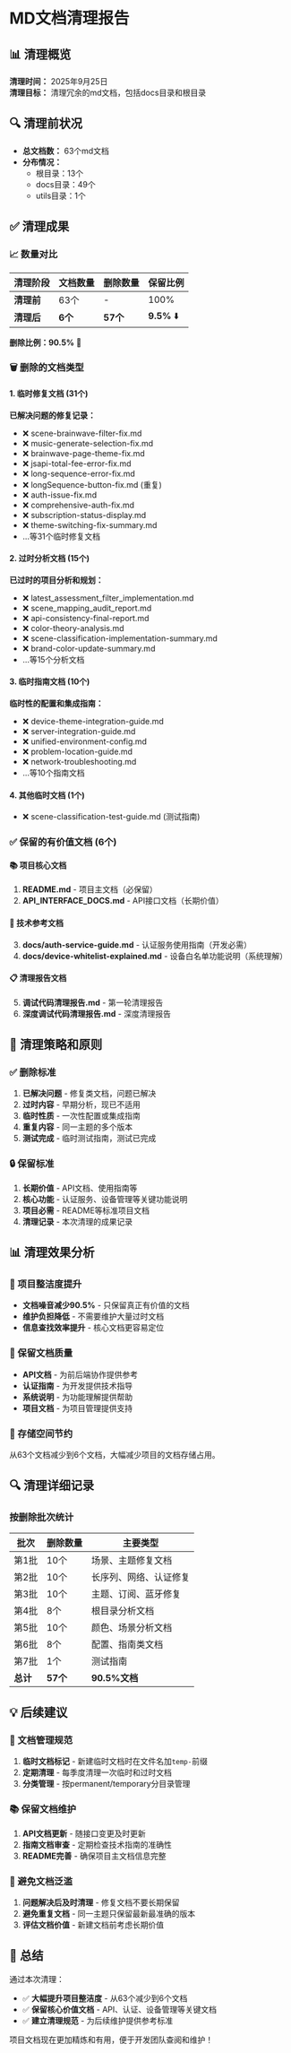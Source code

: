 # MD文档清理报告

## 📊 清理概览

**清理时间：** 2025年9月25日  
**清理目标：** 清理冗余的md文档，包括docs目录和根目录

## 🔍 清理前状况

- **总文档数：** 63个md文档
- **分布情况：** 
  - 根目录：13个
  - docs目录：49个  
  - utils目录：1个

## ✅ 清理成果

### 📈 数量对比
| 清理阶段 | 文档数量 | 删除数量 | 保留比例 |
|---------|----------|----------|----------|
| **清理前** | 63个 | - | 100% |
| **清理后** | **6个** | **57个** | **9.5%** ⬇️ |

**删除比例：90.5%** 🎯

### 🗑️ 删除的文档类型

#### 1. 临时修复文档 (31个)
**已解决问题的修复记录：**
- ❌ scene-brainwave-filter-fix.md
- ❌ music-generate-selection-fix.md
- ❌ brainwave-page-theme-fix.md
- ❌ jsapi-total-fee-error-fix.md
- ❌ long-sequence-error-fix.md
- ❌ longSequence-button-fix.md (重复)
- ❌ auth-issue-fix.md
- ❌ comprehensive-auth-fix.md
- ❌ subscription-status-display.md
- ❌ theme-switching-fix-summary.md
- ...等31个临时修复文档

#### 2. 过时分析文档 (15个)  
**已过时的项目分析和规划：**
- ❌ latest_assessment_filter_implementation.md
- ❌ scene_mapping_audit_report.md
- ❌ api-consistency-final-report.md
- ❌ color-theory-analysis.md
- ❌ scene-classification-implementation-summary.md
- ❌ brand-color-update-summary.md
- ...等15个分析文档

#### 3. 临时指南文档 (10个)
**临时性的配置和集成指南：**
- ❌ device-theme-integration-guide.md
- ❌ server-integration-guide.md  
- ❌ unified-environment-config.md
- ❌ problem-location-guide.md
- ❌ network-troubleshooting.md
- ...等10个指南文档

#### 4. 其他临时文档 (1个)
- ❌ scene-classification-test-guide.md (测试指南)

### ✅ 保留的有价值文档 (6个)

#### 📚 项目核心文档
1. **README.md** - 项目主文档（必保留）
2. **API_INTERFACE_DOCS.md** - API接口文档（长期价值）

#### 🔧 技术参考文档  
3. **docs/auth-service-guide.md** - 认证服务使用指南（开发必需）
4. **docs/device-whitelist-explained.md** - 设备白名单功能说明（系统理解）

#### 📋 清理报告文档
5. **调试代码清理报告.md** - 第一轮清理报告
6. **深度调试代码清理报告.md** - 深度清理报告

## 🎯 清理策略和原则

### ✅ 删除标准
1. **已解决问题** - 修复类文档，问题已解决
2. **过时内容** - 早期分析，现已不适用  
3. **临时性质** - 一次性配置或集成指南
4. **重复内容** - 同一主题的多个版本
5. **测试完成** - 临时测试指南，测试已完成

### 🔒 保留标准
1. **长期价值** - API文档、使用指南等  
2. **核心功能** - 认证服务、设备管理等关键功能说明
3. **项目必需** - README等标准项目文档
4. **清理记录** - 本次清理的成果记录

## 📊 清理效果分析

### 🚀 项目整洁度提升
- **文档噪音减少90.5%** - 只保留真正有价值的文档
- **维护负担降低** - 不需要维护大量过时文档  
- **信息查找效率提升** - 核心文档更容易定位

### 🎯 保留文档质量
- **API文档** - 为前后端协作提供参考
- **认证指南** - 为开发提供技术指导
- **系统说明** - 为功能理解提供帮助  
- **项目文档** - 为项目管理提供支持

### 💾 存储空间节约
从63个文档减少到6个文档，大幅减少项目的文档存储占用。

## 🔍 清理详细记录

### 按删除批次统计
| 批次 | 删除数量 | 主要类型 |
|------|---------|----------|
| 第1批 | 10个 | 场景、主题修复文档 |
| 第2批 | 10个 | 长序列、网络、认证修复 |  
| 第3批 | 10个 | 主题、订阅、蓝牙修复 |
| 第4批 | 8个 | 根目录分析文档 |
| 第5批 | 10个 | 颜色、场景分析文档 |
| 第6批 | 8个 | 配置、指南类文档 |
| 第7批 | 1个 | 测试指南 |
| **总计** | **57个** | **90.5%文档** |

## 💡 后续建议

### 📝 文档管理规范
1. **临时文档标记** - 新建临时文档时在文件名加`temp-`前缀
2. **定期清理** - 每季度清理一次临时和过时文档
3. **分类管理** - 按permanent/temporary分目录管理

### 📚 保留文档维护
1. **API文档更新** - 随接口变更及时更新
2. **指南文档审查** - 定期检查技术指南的准确性  
3. **README完善** - 确保项目主文档信息完整

### 🔄 避免文档泛滥
1. **问题解决后及时清理** - 修复文档不要长期保留
2. **避免重复文档** - 同一主题只保留最新最准确的版本
3. **评估文档价值** - 新建文档前考虑长期价值

## 🎉 总结

通过本次清理：
- ✅ **大幅提升项目整洁度** - 从63个减少到6个文档
- ✅ **保留核心价值文档** - API、认证、设备管理等关键文档  
- ✅ **建立清理规范** - 为后续维护提供参考标准

项目文档现在更加精炼和有用，便于开发团队查阅和维护！
